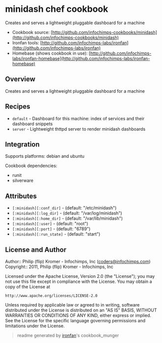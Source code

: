 # minidash chef cookbook

Creates and serves a lightweight pluggable dashboard for a machine

* Cookbook source:   [http://github.com/infochimps-cookbooks/minidash](http://github.com/infochimps-cookbooks/minidash)
* Ironfan tools: [http://github.com/infochimps-labs/ironfan](http://github.com/infochimps-labs/ironfan)
* Homebase (shows cookbook in use): [http://github.com/infochimps-labs/ironfan-homebase](http://github.com/infochimps-labs/ironfan-homebase)

## Overview

Creates and serves a lightweight pluggable dashboard for a machine

## Recipes 

* `default`                  - Dashboard for this machine: index of services and their dashboard snippets
* `server`                   - Lightweight thttpd server to render minidash dashboards

## Integration

Supports platforms: debian and ubuntu

Cookbook dependencies:

* runit
* silverware


## Attributes

* `[:minidash][:conf_dir]`             -  (default: "/etc/minidash")
* `[:minidash][:log_dir]`              -  (default: "/var/log/minidash")
* `[:minidash][:home_dir]`             -  (default: "/var/lib/minidash")
* `[:minidash][:user]`                 -  (default: "root")
* `[:minidash][:port]`                 -  (default: "6789")
* `[:minidash][:run_state]`            -  (default: "start")

## License and Author

Author::                Philip (flip) Kromer - Infochimps, Inc (<coders@infochimps.com>)
Copyright::             2011, Philip (flip) Kromer - Infochimps, Inc

Licensed under the Apache License, Version 2.0 (the "License");
you may not use this file except in compliance with the License.
You may obtain a copy of the License at

    http://www.apache.org/licenses/LICENSE-2.0

Unless required by applicable law or agreed to in writing, software
distributed under the License is distributed on an "AS IS" BASIS,
WITHOUT WARRANTIES OR CONDITIONS OF ANY KIND, either express or implied.
See the License for the specific language governing permissions and
limitations under the License.

> readme generated by [ironfan](http://github.com/infochimps-labs/ironfan)'s cookbook_munger
